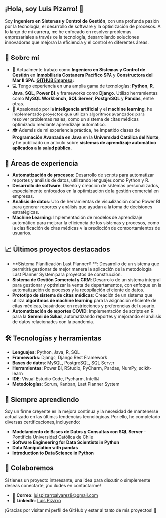 ## ¡Hola, soy Luis Pizarro! 👋

<!--
**LuisPizarro04/LuisPizarro04** is a ✨ _special_ ✨ repository because its `README.md` (this file) appears on your GitHub profile.-->

Soy **Ingeniero en Sistemas y Control de Gestión**, con una profunda pasión por la tecnología, el desarrollo de software y la optimización de procesos. A lo largo de mi carrera, me he enfocado en resolver problemas empresariales a través de la tecnología, desarrollando soluciones innovadoras que mejoran la eficiencia y el control en diferentes áreas.

## 🌟 Sobre mí
- 🔧 Actualmente trabajo como **Ingeniero en Sistemas y Control de Gestión** en **Inmobiliaria Costanera Pacífico SPA** y **Constructora del Mar II SPA**.  **[GITHUB Empresa](https://github.com/Dev-icpacifico):**
- 💻 Tengo experiencia en una amplia gama de tecnologías: **Python**, **R**, **Java**, **SQL**, **Power BI**, y frameworks como **Django**. Utilizo herramientas como **MySQL Workbench**, **SQL Server**, **PostgreSQL** y **Pandas**, entre otras.
- 🤖 Apasionado por la **inteligencia artificial** y el **machine learning**, he implementado proyectos que utilizan algoritmos avanzados para resolver problemas reales, como un sistema de citas médicas optimizado mediante aprendizaje automático.
- 🎓 Además de mi experiencia práctica, he impartido clases de **Programación Avanzada en Java** en la **Universidad Católica del Norte**, y he publicado un artículo sobre **sistemas de aprendizaje automático aplicados a la salud pública**.

## 🚀 Áreas de experiencia
- **Automatización de procesos**: Desarrollo de scripts para automatizar reportes y análisis de datos, utilizando lenguajes como Python y R.
- **Desarrollo de software**: Diseño y creación de sistemas personalizados, especialmente enfocados en la optimización de la gestión comercial en empresas.
- **Análisis de datos**: Uso de herramientas de visualización como Power BI para generar reportes y análisis que ayudan a la toma de decisiones estratégicas.
- **Machine Learning**: Implementación de modelos de aprendizaje automático para mejorar la eficiencia de los sistemas y procesos, como la clasificación de citas médicas y la predicción de comportamientos de usuarios.

## 📈 Últimos proyectos destacados
- **Sistema Planificación Last Planner® **: Desarrollo de un sistema que permitirá gestionar de mejor manera la aplicación de la metodología Last Planner System para proyectos de construcción.
- **Sistema de Gestión Comercial y CRM**: Desarrollo de un sistema integral para gestionar y optimizar la venta de departamentos, con enfoque en la automatización de procesos y la recopilación eficiente de datos.
- **Prototipo de sistema de citas médicas**: Creación de un sistema que utiliza **algoritmos de machine learning** para la asignación eficiente de citas médicas, basándose en restricciones y preferencias del usuario.
- **Automatización de reportes COVID**: Implementación de scripts en R para la **Seremi de Salud**, automatizando reportes y mejorando el análisis de datos relacionados con la pandemia.

## 🛠️ Tecnologías y herramientas
- **Lenguajes**: Python, Java, R, SQL
- **Frameworks**: Django, Django Rest Framework
- **Bases de datos**: MySQL, PostgreSQL, SQL Server
- **Herramientas**: Power BI, RStudio, PyCharm, Pandas, NumPy, scikit-learn
- **IDE**: Visual Estudio Code, Pycharm, IntelliJ
- **Metodologías**: Scrum, Kanban, Last Planner System

## 🌱 Siempre aprendiendo
Soy un firme creyente en la mejora continua y la necesidad de mantenerse actualizado en las últimas tendencias tecnológicas. Por ello, he completado diversas certificaciones, incluyendo:
- **Modelamiento de Bases de Datos y Consultas con SQL Server** - Pontificia Universidad Católica de Chile
- **Software Engineering for Data Scientists in Python**
- **Data Manipulation with pandas**
- **Introduction to Data Science in Python**

## 🤝 Colaboremos
Si tienes un proyecto interesante, una idea para discutir o simplemente deseas conectarte, ¡no dudes en contactarme!
- 📧 **Correo**: luispizarroalvarez8@gmail.com
- 💼 **LinkedIn**: [Luis Pizarro](https://www.linkedin.com/in/luispizarroalvarez-ing/)

¡Gracias por visitar mi perfil de GitHub y estar al tanto de mis proyectos! 🚀



<!--
Here are some ideas to get you started:

- 🔭 I’m currently working on ...
- 🌱 I’m currently learning ...
- 👯 I’m looking to collaborate on ...
- 🤔 I’m looking for help with ...
- 💬 Ask me about ...
- 📫 How to reach me: ...
- 😄 Pronouns: ...
- ⚡ Fun fact: ...
-->

